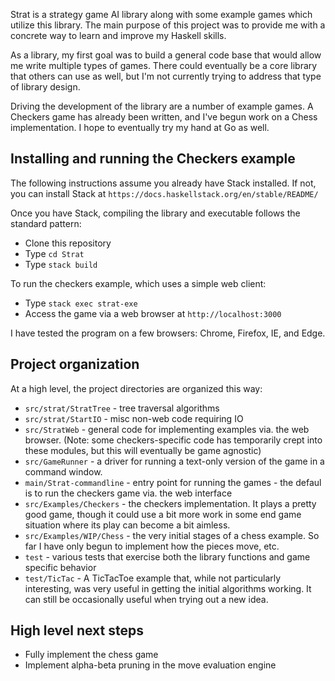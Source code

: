 Strat is a strategy game AI library along with some example games which utilize this library.  The main purpose of this project was to provide me with a concrete way to learn and improve my Haskell skills.   

As a library, my first goal was to build a general code base that would allow me write multiple types of games. There could eventually be a core library that others can use as well, but I'm not currently trying to address that type of library design.

Driving the development of the library are a number of example games.  A Checkers game has already been written, and I've begun work on a Chess implementation. I hope to eventually try my hand at Go as well. 

## Installing and running the Checkers example
The following instructions assume you already have Stack installed.  If not, you can install Stack at `https://docs.haskellstack.org/en/stable/README/`

Once you have Stack, compiling the library and executable follows the standard pattern:

* Clone this repository
* Type `cd Strat`
* Type `stack build` 

To run the checkers example, which uses a simple web client:
* Type `stack exec strat-exe`
* Access the game via a web browser at `http://localhost:3000`

I have tested the program on a few browsers: Chrome, Firefox, IE, and Edge.

## Project organization
At a high level, the project directories are organized this way:

* `src/strat/StratTree` - tree traversal algorithms
* `src/strat/StartIO`   - misc non-web code requiring IO
* `src/StratWeb`  - general code for implementing examples via. the web browser.  (Note: some checkers-specific code has temporarily crept into these modules, but this will eventually be game agnostic)
* `src/GameRunner` - a driver for running a text-only version of the game in a command window.  
* `main/Strat-commandline` - entry point for running the games - the defaul is to run the checkers game via. the web interface
* `src/Examples/Checkers` - the checkers implementation.  It plays a pretty good game, though it could use a bit more work in some end game situation where its play can become a bit aimless.
* `src/Examples/WIP/Chess` - the very initial stages of a chess example.  So far I have only begun to implement how the pieces move, etc.
* `test`   - various tests that exercise both the library functions and game specific behavior
* `test/TicTac` - A TicTacToe example that, while not particularly interesting, was very useful in getting the initial algorithms working. It can still be occasionally useful when trying out a new idea.

## High level next steps
* Fully implement the chess game
* Implement alpha-beta pruning in the move evaluation engine